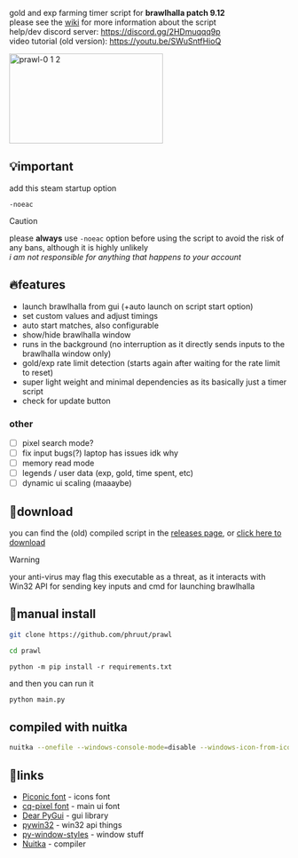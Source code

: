 gold and exp farming timer script for **brawlhalla patch 9.12**\
please see the [wiki](https://github.com/phruut/prawl/wiki) for more information about the script\
help/dev discord server: https://discord.gg/2HDmuqqq9p  
video tutorial (old version): https://youtu.be/SWuSntfHioQ

<img width="277" height="162" alt="prawl-0 1 2" src="https://github.com/user-attachments/assets/54e57536-92c7-47cb-8fcb-43ab7b868dcd" />

## 💡important
add this steam startup option
```
-noeac
```
> [!caution]
> please **always** use `-noeac` option before using the script to avoid the risk of any bans, although it is highly unlikely\
> _i am not responsible for anything that happens to your account_

## 🔥features
- launch brawlhalla from gui (+auto launch on script start option)
- set custom values and adjust timings
- auto start matches, also configurable
- show/hide brawlhalla window
- runs in the background (no interruption as it directly sends inputs to the brawlhalla window only)
- gold/exp rate limit detection (starts again after waiting for the rate limit to reset)
- super light weight and minimal dependencies as its basically just a timer script
- check for update button

### other
- [ ] pixel search mode?
- [ ] fix input bugs(?) laptop has issues idk why
- [ ] memory read mode
- [ ] legends / user data (exp, gold, time spent, etc)
- [ ] dynamic ui scaling (maaaybe)

## 🔎download
you can find the (old) compiled script in the [releases page](https://github.com/phruut/prawl/releases), or [click here to download](https://github.com/phruut/prawl/releases/download/241209/farm_1209.exe)
> [!warning]
> your anti-virus may flag this executable as a threat, as it interacts with Win32 API for sending key inputs and cmd for launching brawlhalla

## 🚀manual install
```bash
git clone https://github.com/phruut/prawl
```
```bash
cd prawl
```
```Pip Requirements
python -m pip install -r requirements.txt
```
and then you can run it
```bash
python main.py
```

## compiled with nuitka
```bash
nuitka --onefile --windows-console-mode=disable --windows-icon-from-ico=res\praw-app.ico main.py
```

## 🔗links
- [Piconic font](https://www.pentacom.jp/pentacom/bitfontmaker2/gallery/?id=9261) - icons font
- [cq-pixel font](https://github.com/cpuQ) -  main ui font
- [Dear PyGui](https://github.com/hoffstadt/DearPyGui) - gui library
- [pywin32](https://github.com/mhammond/pywin32) - win32 api things
- [py-window-styles](https://github.com/Akascape/py-window-styles) - window stuff
- [Nuitka](https://github.com/Nuitka/Nuitka) - compiler
